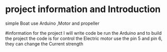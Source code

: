 # project information and Introduction
simple Boat use Arduino ,Motor and propeller

#information for the project
I will write code be run the Arduino and to build the project
the code is for control the Electric motor
use the pin 5 and pin 6, they can change the Current strength
